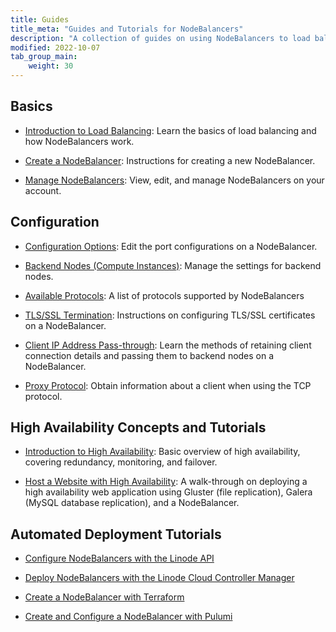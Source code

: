 ```yaml
---
title: Guides
title_meta: "Guides and Tutorials for NodeBalancers"
description: "A collection of guides on using NodeBalancers to load balance applications hosted on the Linode platform."
modified: 2022-10-07
tab_group_main:
    weight: 30
---
```


## Basics

- [Introduction to Load Balancing](/docs/products/networking/nodebalancers/guides/load-balancing/): Learn the basics of load balancing and how NodeBalancers work.

- [Create a NodeBalancer](/docs/products/networking/nodebalancers/guides/create/): Instructions for creating a new NodeBalancer.

- [Manage NodeBalancers](/docs/products/networking/nodebalancers/guides/manage/): View, edit, and manage NodeBalancers on your account.

## Configuration

- [Configuration Options](/docs/products/networking/nodebalancers/guides/configure/): Edit the port configurations on a NodeBalancer.

- [Backend Nodes (Compute Instances)](/docs/products/networking/nodebalancers/guides/backends/): Manage the settings for backend nodes.

- [Available Protocols](/docs/products/networking/nodebalancers/guides/protocols/): A list of protocols supported by NodeBalancers

- [TLS/SSL Termination](/docs/products/networking/nodebalancers/guides/ssl-termination/): Instructions on configuring TLS/SSL certificates on a NodeBalancer.

- [Client IP Address Pass-through](/docs/products/networking/nodebalancers/guides/client-ip/): Learn the methods of retaining client connection details and passing them to backend nodes on a NodeBalancer.

- [Proxy Protocol](/docs/products/networking/nodebalancers/guides/proxy-protocol/): Obtain information about a client when using the TCP protocol.

## High Availability Concepts and Tutorials

- [Introduction to High Availability](/docs/guides/introduction-to-high-availability/): Basic overview of high availability, covering redundancy, monitoring, and failover.

- [Host a Website with High Availability](/docs/guides/host-a-website-with-high-availability/): A walk-through on deploying a high availability web application using Gluster (file replication), Galera (MySQL database replication), and a NodeBalancer.

## Automated Deployment Tutorials

- [Configure NodeBalancers with the Linode API](/docs/products/networking/nodebalancers/guides/manage-nodebalancers-with-linode-api/)

- [Deploy NodeBalancers with the Linode Cloud Controller Manager](/docs/products/compute/kubernetes/guides/load-balancing/)

- [Create a NodeBalancer with Terraform](/docs/guides/create-a-nodebalancer-with-terraform/)

- [Create and Configure a NodeBalancer with Pulumi](/docs/guides/deploy-in-code-with-pulumi/#create-and-configure-a-nodebalancer)
